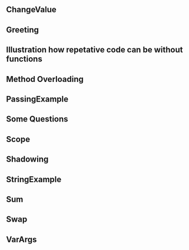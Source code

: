 ## ChangeValue

<script src="https://emgithub.com/embed.js?target=https%3A%2F%2Fgithub.com%2Fkunal-kushwaha%2FDSA-Bootcamp-Java%2Fblob%2Fmain%2Flectures%2F7-methods%2Fcode%2Fsrc%2Fcom%2Fkunal%2FChangeValue.java&style=github&showBorder=on&showLineNumbers=on&showFileMeta=on&showCopy=on"></script>

## Greeting

<script src="https://emgithub.com/embed.js?target=https%3A%2F%2Fgithub.com%2Fkunal-kushwaha%2FDSA-Bootcamp-Java%2Fblob%2Fmain%2Flectures%2F7-methods%2Fcode%2Fsrc%2Fcom%2Fkunal%2FGreeting.java&style=github&showBorder=on&showLineNumbers=on&showFileMeta=on&showCopy=on"></script>

## Illustration how repetative code can be without functions 

<script src="https://emgithub.com/embed.js?target=https%3A%2F%2Fgithub.com%2Fkunal-kushwaha%2FDSA-Bootcamp-Java%2Fblob%2Fmain%2Flectures%2F7-methods%2Fcode%2Fsrc%2Fcom%2Fkunal%2FMain.java&style=github&showBorder=on&showLineNumbers=on&showFileMeta=on&showCopy=on"></script>

## Method Overloading

<script src="https://emgithub.com/embed.js?target=https%3A%2F%2Fgithub.com%2Fkunal-kushwaha%2FDSA-Bootcamp-Java%2Fblob%2Fmain%2Flectures%2F7-methods%2Fcode%2Fsrc%2Fcom%2Fkunal%2FOverloading.java&style=github&showBorder=on&showLineNumbers=on&showFileMeta=on&showCopy=on"></script>

## PassingExample

<script src="https://emgithub.com/embed.js?target=https%3A%2F%2Fgithub.com%2Fkunal-kushwaha%2FDSA-Bootcamp-Java%2Fblob%2Fmain%2Flectures%2F7-methods%2Fcode%2Fsrc%2Fcom%2Fkunal%2FPassingExample.java&style=github&showBorder=on&showLineNumbers=on&showFileMeta=on&showCopy=on"></script>

## Some Questions

<script src="https://emgithub.com/embed.js?target=https%3A%2F%2Fgithub.com%2Fkunal-kushwaha%2FDSA-Bootcamp-Java%2Fblob%2Fmain%2Flectures%2F7-methods%2Fcode%2Fsrc%2Fcom%2Fkunal%2FQuestions.java&style=github&showBorder=on&showLineNumbers=on&showFileMeta=on&showCopy=on"></script>

## Scope

<script src="https://emgithub.com/embed.js?target=https%3A%2F%2Fgithub.com%2Fkunal-kushwaha%2FDSA-Bootcamp-Java%2Fblob%2Fmain%2Flectures%2F7-methods%2Fcode%2Fsrc%2Fcom%2Fkunal%2FScope.java&style=github&showBorder=on&showLineNumbers=on&showFileMeta=on&showCopy=on"></script>

## Shadowing

<script src="https://emgithub.com/embed.js?target=https%3A%2F%2Fgithub.com%2Fkunal-kushwaha%2FDSA-Bootcamp-Java%2Fblob%2Fmain%2Flectures%2F7-methods%2Fcode%2Fsrc%2Fcom%2Fkunal%2FShadowing.java&style=github&showBorder=on&showLineNumbers=on&showFileMeta=on&showCopy=on"></script>

## StringExample

<script src="https://emgithub.com/embed.js?target=https%3A%2F%2Fgithub.com%2Fkunal-kushwaha%2FDSA-Bootcamp-Java%2Fblob%2Fmain%2Flectures%2F7-methods%2Fcode%2Fsrc%2Fcom%2Fkunal%2FStringExample.java&style=github&showBorder=on&showLineNumbers=on&showFileMeta=on&showCopy=on"></script>

## Sum

<script src="https://emgithub.com/embed.js?target=https%3A%2F%2Fgithub.com%2Fkunal-kushwaha%2FDSA-Bootcamp-Java%2Fblob%2Fmain%2Flectures%2F7-methods%2Fcode%2Fsrc%2Fcom%2Fkunal%2FSum.java&style=github&showBorder=on&showLineNumbers=on&showFileMeta=on&showCopy=on"></script>

## Swap

<script src="https://emgithub.com/embed.js?target=https%3A%2F%2Fgithub.com%2Fkunal-kushwaha%2FDSA-Bootcamp-Java%2Fblob%2Fmain%2Flectures%2F7-methods%2Fcode%2Fsrc%2Fcom%2Fkunal%2FSwap.java&style=github&showBorder=on&showLineNumbers=on&showFileMeta=on&showCopy=on"></script>

## VarArgs

<script src="https://emgithub.com/embed.js?target=https%3A%2F%2Fgithub.com%2Fkunal-kushwaha%2FDSA-Bootcamp-Java%2Fblob%2Fmain%2Flectures%2F7-methods%2Fcode%2Fsrc%2Fcom%2Fkunal%2FVarArgs.java&style=github&showBorder=on&showLineNumbers=on&showFileMeta=on&showCopy=on"></script>